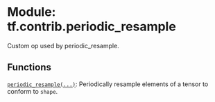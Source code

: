<div itemscope itemtype="http://developers.google.com/ReferenceObject">
<meta itemprop="name" content="tf.contrib.periodic_resample" />
<meta itemprop="path" content="Stable" />
</div>

# Module: tf.contrib.periodic_resample

Custom op used by periodic_resample.

## Functions

[`periodic_resample(...)`](../../tf/contrib/periodic_resample/periodic_resample.md): Periodically resample elements of a tensor to conform to `shape`.

